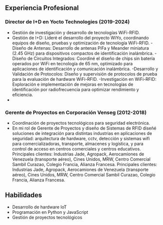 ## Experiencia Profesional
### Director de I+D en Yocto Technologies (2019-2024)
- Gestión de investigación y desarrollo de tecnologías WiFi-RFID.
- Gestión de I+D: Lideré el desarrollo del proyecto WiYo, coordinando equipos de diseño, pruebas y 
  optimización de tecnología WiFi-RFID.
-Diseño de Antenas: Desarrollo de antenas PiFa y Meander miniatura (2.45 GHz) para dispositivos 
 compactos de identificación inalámbrica.
-Diseño de Circuitos Integrados: Coordiné el diseño de chips sin batería operados por WiFi en 
 tecnología de 65 nm, optimizado para aplicaciones de identificación y comunicación inalámbrica.
-Desarrollo y Validación de Protocolos: Diseño y supervisión de protocolos de prueba para la 
 evaluación de hardware WiFi-RFID.
-Investigación en WiFi-RFID: Exploración e implementación de mejoras en tecnologías de identificación 
 por radiofrecuencia para optimizar rendimiento y eficiencia.
-
### Gerente de Proyectos en Corporación Venseg (2012-2018)
- Coordinación de proyectos tecnológicos para seguridad electrónica.
- En mi rol de Gerente de Proyectos y diseño de Sistemas de RFID diseñé soluciones de integración 
  para distintas industrias en aplicaciones de seguridad: arquitectura de hardware, cctv, detección 
  y sistemas wifi para  comercializadoras, transporte, almacenes y logística, y para control de 
  acceso en centros comerciales y centros educativos.
Principales clientes: Industrias Jade, Agropack, Aerocamiones de Venezuela (transporte aéreo), Cines Unidos, MRW, Centro Comercial Sambil Curazao, Colegio Francia, Alianza Francesa.
Principales clientes: Industrias Jade, Agropack, Aerocamiones de Venezuela (transporte aéreo), Cines Unidos, MRW, Centro Comercial Sambil Curazao, Colegio Francia, Alianza Francesa.


## Habilidades
- Desarrollo de hardware IoT
- Programación en Python y JavaScript
- Gestión de proyectos tecnológicos
